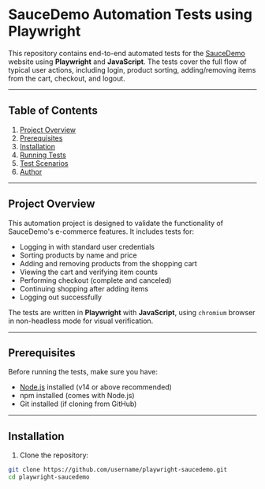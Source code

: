 
# SauceDemo Automation Tests using Playwright

This repository contains end-to-end automated tests for the [SauceDemo](https://www.saucedemo.com/) website using **Playwright** and **JavaScript**. The tests cover the full flow of typical user actions, including login, product sorting, adding/removing items from the cart, checkout, and logout.

---

## Table of Contents
1. [Project Overview](#project-overview)
2. [Prerequisites](#prerequisites)
3. [Installation](#installation)
4. [Running Tests](#running-tests)
5. [Test Scenarios](#test-scenarios)
6. [Author](#author)



---

## Project Overview
This automation project is designed to validate the functionality of SauceDemo's e-commerce features. It includes tests for:

- Logging in with standard user credentials
- Sorting products by name and price
- Adding and removing products from the shopping cart
- Viewing the cart and verifying item counts
- Performing checkout (complete and canceled)
- Continuing shopping after adding items
- Logging out successfully

The tests are written in **Playwright** with **JavaScript**, using `chromium` browser in non-headless mode for visual verification.

---

## Prerequisites
Before running the tests, make sure you have:

- [Node.js](https://nodejs.org/) installed (v14 or above recommended)
- npm installed (comes with Node.js)
- Git installed (if cloning from GitHub)

---

## Installation

1. Clone the repository:
```bash
git clone https://github.com/username/playwright-saucedemo.git
cd playwright-saucedemo
